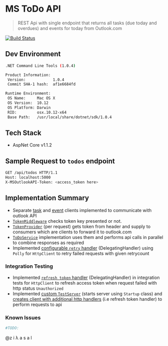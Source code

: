 # MS ToDo API #

> REST Api with single endpoint that returns all tasks (due today and overdues) and events for today from Outlook.com

[![Build Status](https://travis-ci.org/ziyasal/mstodoapi.svg?branch=master)](https://travis-ci.org/ziyasal/mstodoapi)

## Dev Environment ##

```sh
.NET Command Line Tools (1.0.4)

Product Information:
 Version:            1.0.4
 Commit SHA-1 hash:  af1e6684fd

Runtime Environment:
 OS Name:     Mac OS X
 OS Version:  10.12
 OS Platform: Darwin
 RID:         osx.10.12-x64
 Base Path:   /usr/local/share/dotnet/sdk/1.0.4
```

## Tech Stack ##

* AspNet Core v1.1.2

## Sample Request to `todos` endpoint ##

```sh
GET /api/todos HTTP/1.1
Host: localhost:5000
X-MSOutlookAPI-Token: <access_token here>
```

## Implementation Summary ##
* Separate [task](https://github.com/ziyasal/mstodoapi/blob/master/MSTodoApi/Infrastructure/Http/TasksClient.cs#L11) and [event](https://github.com/ziyasal/mstodoapi/blob/master/MSTodoApi/Infrastructure/Http/EventsClient.cs#L11) clients implemented to communicate with outlook API
* [`TokenMiddleware`](https://github.com/ziyasal/mstodoapi/blob/master/MSTodoApi/Infrastructure/Auth/TokenMiddleware.cs#L6) checks token key presented or not.
* [`TokenProvider`](https://github.com/ziyasal/mstodoapi/blob/master/MSTodoApi/Infrastructure/Auth/TokenProvider.cs#L8) (per request) gets token from header and supply to consumers which are clients to forward it to outlook.com 
* [`ToDoService`](https://github.com/ziyasal/mstodoapi/blob/master/MSTodoApi/Infrastructure/TodoService.cs#L10) implementation uses them and performs api calls in parallel to combine responses as required
* Implemented [configurable `retry` handler](https://github.com/ziyasal/mstodoapi/blob/master/MSTodoApi/Infrastructure/Http/HttpRetryMessageHandler.cs#L12) (DelegatingHandler) using `Polly` for `HttpClient` to retry failed requests with given retrycount

### Integration Testing ###
* Implemented  [`refresh token` handler](https://github.com/ziyasal/mstodoapi/blob/master/MSTodoApi.IntegrationTests/Infrastructure/RefreshTokenHandler.cs) (DelegatingHandler) in integration tests for `HttpClient` to refresh access token when request failed with http status `Unauthorized`
* Implemented [custom `TestServer`](https://github.com/ziyasal/mstodoapi/blob/master/MSTodoApi.IntegrationTests/Infrastructure/CustomTestServer.cs#L13) (starts server using `Startup` class) and [creates client with additional http handlers](https://github.com/ziyasal/mstodoapi/blob/master/MSTodoApi.IntegrationTests/Infrastructure/CustomTestServer.cs#L41) (i.e refresh token handler) to perform requests to api

### Known Issues ###

```sh
#TODO:
```

@z i λ a s a l
